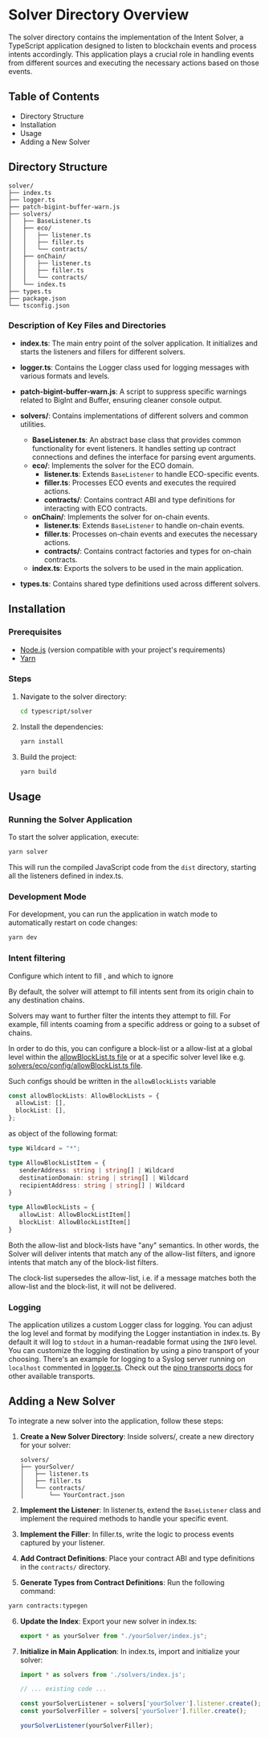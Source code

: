 # Solver Directory Overview

The solver directory contains the implementation of the Intent Solver, a TypeScript application designed to listen to blockchain events and process intents accordingly. This application plays a crucial role in handling events from different sources and executing the necessary actions based on those events.

## Table of Contents

- Directory Structure
- Installation
- Usage
- Adding a New Solver

## Directory Structure

```
solver/
├── index.ts
├── logger.ts
├── patch-bigint-buffer-warn.js
├── solvers/
│   ├── BaseListener.ts
│   ├── eco/
│   │   ├── listener.ts
│   │   ├── filler.ts
│   │   └── contracts/
│   ├── onChain/
│   │   ├── listener.ts
│   │   ├── filler.ts
│   │   └── contracts/
│   └── index.ts
├── types.ts
├── package.json
└── tsconfig.json
```

### Description of Key Files and Directories

- **index.ts**: The main entry point of the solver application. It initializes and starts the listeners and fillers for different solvers.

- **logger.ts**: Contains the Logger class used for logging messages with various formats and levels.

- **patch-bigint-buffer-warn.js**: A script to suppress specific warnings related to BigInt and Buffer, ensuring cleaner console output.

- **solvers/**: Contains implementations of different solvers and common utilities.
  - **BaseListener.ts**: An abstract base class that provides common functionality for event listeners. It handles setting up contract connections and defines the interface for parsing event arguments.
  - **eco/**: Implements the solver for the ECO domain.
    - **listener.ts**: Extends `BaseListener` to handle ECO-specific events.
    - **filler.ts**: Processes ECO events and executes the required actions.
    - **contracts/**: Contains contract ABI and type definitions for interacting with ECO contracts.
  - **onChain/**: Implements the solver for on-chain events.
    - **listener.ts**: Extends `BaseListener` to handle on-chain events.
    - **filler.ts**: Processes on-chain events and executes the necessary actions.
    - **contracts/**: Contains contract factories and types for on-chain contracts.
  - **index.ts**: Exports the solvers to be used in the main application.

- **types.ts**: Contains shared type definitions used across different solvers.

## Installation

### Prerequisites

- [Node.js](https://nodejs.org/) (version compatible with your project's requirements)
- [Yarn](https://yarnpkg.com/)

### Steps

1. Navigate to the solver directory:

   ```sh
   cd typescript/solver
   ```

2. Install the dependencies:

   ```sh
   yarn install
   ```

3. Build the project:

   ```sh
   yarn build
   ```

## Usage

### Running the Solver Application

To start the solver application, execute:

```sh
yarn solver
```

This will run the compiled JavaScript code from the `dist` directory, starting all the listeners defined in index.ts.

### Development Mode

For development, you can run the application in watch mode to automatically restart on code changes:

```sh
yarn dev
```

### Intent filtering

Configure which intent to fill , and which to ignore

By default, the solver will attempt to fill intents sent from its origin chain to any destination chains.

Solvers may want to further filter the intents they attempt to fill. For example, fill intents coaming from a specific address or going to a subset of chains.

In order to do this, you can configure a block-list or a allow-list at a global level within the [allowBlockList.ts file](./config/allowBlockLists.ts) or at a specific solver level like e.g. [solvers/eco/config/allowBlockList.ts file](./solvers/eco/config/allowBlockLists.ts).

Such configs should be written in the `allowBlockLists` variable

```typescript
const allowBlockLists: AllowBlockLists = {
  allowList: [],
  blockList: [],
};
```
as object of the following format:

```typescript
type Wildcard = "*";

type AllowBlockListItem = {
   senderAddress: string | string[] | Wildcard
   destinationDomain: string | string[] | Wildcard
   recipientAddress: string | string[] | Wildcard
}

type AllowBlockLists = {
   allowList: AllowBlockListItem[]
   blockList: AllowBlockListItem[]
}
```

Both the allow-list and block-lists have "any" semantics. In other words, the Solver will deliver intents that match any of the allow-list filters, and ignore intents that match any of the block-list filters.

The clock-list supersedes the allow-list, i.e. if a message matches both the allow-list and the block-list, it will not be delivered.

### Logging

The application utilizes a custom Logger class for logging. You can adjust the log level and format by modifying the Logger instantiation in index.ts. By default it will log to `stdout` in a human-readable format using the `INFO` level.
You can customize the logging destination by using a pino transport of your choosing. There's an example for logging to a Syslog server running on `localhost` commented in [logger.ts](logger.ts). Check out the [pino transports docs](https://github.com/pinojs/pino/blob/main/docs/transports.md) for other available transports.

## Adding a New Solver

To integrate a new solver into the application, follow these steps:

1. **Create a New Solver Directory**: Inside solvers/, create a new directory for your solver:

   ```
   solvers/
   ├── yourSolver/
   │   ├── listener.ts
   │   ├── filler.ts
   │   └── contracts/
   │       └── YourContract.json
   ```

2. **Implement the Listener**: In listener.ts, extend the `BaseListener` class and implement the required methods to handle your specific event.

3. **Implement the Filler**: In filler.ts, write the logic to process events captured by your listener.

4. **Add Contract Definitions**: Place your contract ABI and type definitions in the `contracts/` directory.

5. **Generate Types from Contract Definitions**: Run the following command:

  ```sh
  yarn contracts:typegen
  ```

6. **Update the Index**: Export your new solver in index.ts:

   ```typescript
   export * as yourSolver from "./yourSolver/index.js";
   ```

7. **Initialize in Main Application**: In index.ts, import and initialize your solver:

   ```typescript
   import * as solvers from './solvers/index.js';

   // ... existing code ...

   const yourSolverListener = solvers['yourSolver'].listener.create();
   const yourSolverFiller = solvers['yourSolver'].filler.create();

   yourSolverListener(yourSolverFiller);
   ```
